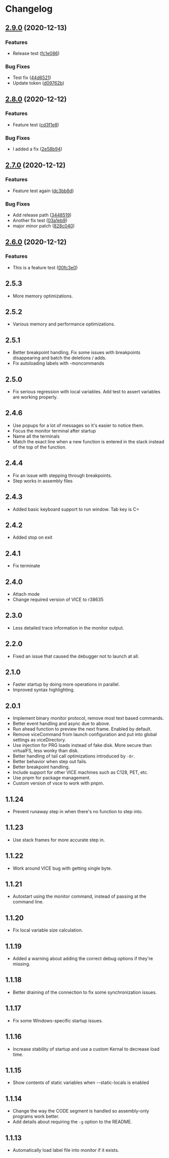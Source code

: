# Changelog
## [2.9.0](https://www.github.com/empathicqubit/vscode-cc65-vice-debug/compare/v2.8.0...v2.9.0) (2020-12-13)


### Features

* Release test ([fc1e086](https://www.github.com/empathicqubit/vscode-cc65-vice-debug/commit/fc1e08642337de8c08d403ecbe1efc12aa8390ac))


### Bug Fixes

* Test fix ([44d6521](https://www.github.com/empathicqubit/vscode-cc65-vice-debug/commit/44d6521f2d93537b80cffd5f973e371845f60c87))
* Update token ([d09762b](https://www.github.com/empathicqubit/vscode-cc65-vice-debug/commit/d09762bdf014b68885ccb9ea26a87d763162294a))

## [2.8.0](https://www.github.com/empathicqubit/vscode-cc65-vice-debug/compare/v2.7.0...v2.8.0) (2020-12-12)


### Features

* Feature test ([cd3f1e8](https://www.github.com/empathicqubit/vscode-cc65-vice-debug/commit/cd3f1e8bd2df0f55f330a647516560d6e8189a3c))


### Bug Fixes

* I added a fix ([2e58b94](https://www.github.com/empathicqubit/vscode-cc65-vice-debug/commit/2e58b94fd328bd63d82e8db9e1f955eeb2423bfc))

## [2.7.0](https://www.github.com/empathicqubit/vscode-cc65-vice-debug/compare/v2.6.0...v2.7.0) (2020-12-12)


### Features

* Feature test again ([dc3bb6d](https://www.github.com/empathicqubit/vscode-cc65-vice-debug/commit/dc3bb6dc88c9c6e1ed8125076e4d6eaf54d575ac))


### Bug Fixes

* Add release path ([3448519](https://www.github.com/empathicqubit/vscode-cc65-vice-debug/commit/34485190754660cc75d0ff5718a8a7c10c584d94))
* Another fix test ([03a1eb9](https://www.github.com/empathicqubit/vscode-cc65-vice-debug/commit/03a1eb95329dd6d0fe8088fd70835f41266fa310))
* major minor patch ([828c040](https://www.github.com/empathicqubit/vscode-cc65-vice-debug/commit/828c040f46af57f13d3168ff0c8c5c36ee05ee2c))

## [2.6.0](https://www.github.com/empathicqubit/vscode-cc65-vice-debug/compare/v2.5.3...v2.6.0) (2020-12-12)


### Features

* This is a feature test ([00fc3e0](https://www.github.com/empathicqubit/vscode-cc65-vice-debug/commit/00fc3e06fcb7928fab3a9dca6bd8d58c0d8a9036))

## 2.5.3
* More memory optimizations.

## 2.5.2
* Various memory and performance optimizations.

## 2.5.1
* Better breakpoint handling. Fix some issues with breakpoints disappearing
and batch the deletions / adds.
* Fix autoloading labels with -moncommands

## 2.5.0
* Fix serious regression with local variables. Add test to assert variables
are working properly.

## 2.4.6
* Use popups for a lot of messages so it's easier to notice them.
* Focus the monitor terminal after startup
* Name all the terminals
* Match the exact line when a new function is entered in the stack instead of the top of the function.

## 2.4.4

* Fix an issue with stepping through breakpoints.
* Step works in assembly files

## 2.4.3

* Added basic keyboard support to run window. Tab key is C=

## 2.4.2

* Added stop on exit

## 2.4.1

* Fix terminate

## 2.4.0

* Attach mode
* Change required version of VICE to r38635

## 2.3.0

* Less detailed trace information in the monitor output.

## 2.2.0

* Fixed an issue that caused the debugger not to launch at all.

## 2.1.0

* Faster startup by doing more operations in parallel.
* Improved syntax highlighting.

## 2.0.1

* Implement binary monitor protocol, remove most text based commands.
* Better event handling and async due to above.
* Run ahead function to preview the next frame. Enabled by default.
* Remove viceCommand from launch configuration and put into global settings as viceDirectory.
* Use injection for PRG loads instead of fake disk. More secure than virtualFS,
less wonky than disk.
* Better handling of tail call optimizations introduced by `-Or`.
* Better behavior when step out fails.
* Better breakpoint handling.
* Include support for other VICE machines such as C128, PET, etc.
* Use pnpm for package management.
* Custom version of vsce to work with pnpm.

## 1.1.24

* Prevent runaway step in when there's no function to step into.

## 1.1.23

* Use stack frames for more accurate step in.

## 1.1.22

* Work around VICE bug with getting single byte.

## 1.1.21

* Autostart using the monitor command, instead of passing at the command line.

## 1.1.20

* Fix local variable size calculation.

## 1.1.19

* Added a warning about adding the correct debug options if they're missing.

## 1.1.18

* Better draining of the connection to fix some synchronization issues.

## 1.1.17

* Fix some Windows-specific startup issues.

## 1.1.16

* Increase stability of startup and use a custom Kernal to decrease load time.

## 1.1.15

* Show contents of static variables when --static-locals is enabled

## 1.1.14

* Change the way the CODE segment is handled so assembly-only programs work better.
* Add details about requiring the `-g` option to the README.

## 1.1.13

* Automatically load label file into monitor if it exists.
